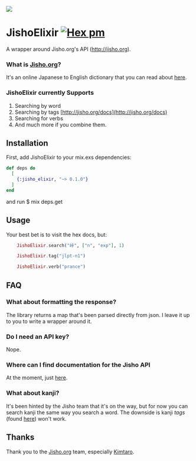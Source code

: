 [![](http://assets.jisho.org/assets/jisho-logo-v4@2x-7330091c079b9dd59601401b052b52e103978221c8fb6f5e22406d871fcc746a.png)](http://jisho.org/)
# JishoElixir [![Hex pm](http://img.shields.io/hexpm/v/jisho_elixir.svg?style=flat)](https://hex.pm/packages/jisho_elixir)

A wrapper around Jisho.org's API (http://jisho.org).

### What is [Jisho.org](http://jisho.org/)?
It's an online Japanese to English dictionary that you can read about [here](http://jisho.org/about).

### JishoElixir currently Supports

1. Searching by word
2. Searching by tags [http://jisho.org/docs](http://jisho.org/docs)
3. Searching for verbs 
4. And much more if you combine them.  

## Installation

First, add JishoElixir to your mix.exs dependencies:
```elixir
def deps do
  [
    {:jisho_elixir, "~> 0.1.0"}
  ]
end
```

and run $ mix deps.get

## Usage

Your best bet is to visit the hex docs, but:

```elixir
	JishoElixir.search("峠", ["n", "exp"], 1)
```
```elixir
	JishoElixir.tag("jlpt-n1")
```
```elixir
	JishoElixir.verb("prance")

```

## FAQ
### What about formatting the response?

The library returns a map that's been parsed directly from json. I leave it up to you to write a wrapper around it. 

### Do I need an API key?

Nope.

### Where can I find documentation for the Jisho API

At the moment, just [here](http://jisho.org/forum/54fefc1f6e73340b1f160000-is-there-any-kind-of-search-api).

### What about kanji?

It's been hinted by the Jisho team that it's on the way, but for now you can search kanji the same way you search a word. The downside is kanji _tags_ (found [here](http://jisho.org/docs)) won't work. 

## Thanks

Thank you to the [Jisho.org](http://jisho.org/) team, especially [Kimtaro](https://github.com/Kimtaro). 
